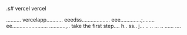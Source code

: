 .s# vercel
vercel

..........
vercelapp...........
eeedss...................
eee..............;........
 ee........................
...........,..
 take the first step....
h..
ss..
j...
..
..
...
..
......
....
